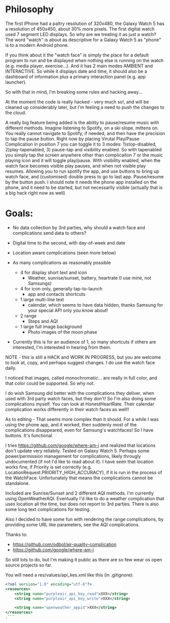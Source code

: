 # Philosophy

The first IPhone had a paltry resolution of 320x480, the Galaxy Watch 5 has a resolution of 450x450,
about 30% more pixels. The first digital watch used 7 segment LED displays. So why are we treating
it as just a watch? The word "watch" is about as descriptive for a Galaxy Watch 5 as "phone" is to a
modern Android phone.

If you think about it the "watch face" is simply the place for a default program to run and be
displayed when nothing else is running on the watch (e.g. media player, exercise...). And it has 2
main modes AMBIENT and INTERACTIVE. So while it displays date and time, it should also be a
dashboard of information plus a primary interaction panel (e.g. app launcher).

So with that in mind, I'm breaking some rules and hacking away...

At the moment the code is really hacked - very much so!, and will be cleaned up considerably later,
but I'm feeling a need to push the changes to the cloud.

A really big feature being added is the ability to pause/resume music with different methods.
Imagine listening to Spotify, on a ski slope, mittens on. You really cannot navigate to Spotify, if
needed, and then have the precision to tap the pause button. Right now by placing Virutal Play/Pause
Complication in position 7 you can toggle it to 3 modes: 1)stop-disabled, 2)play-tapenabled, 3)
pause-tap and visibility enabled. So with tapenabled you simply tap the screen anywhere other than
complicaiton 7 or the music playing icon and it will toggle play/pause. With visibility enabled,
when the watch face becomes visible play pauses, and when not visible play resumes. Allowing you to
run spotify the app, and use buttons to bring up watch face, and (customised) double press to go to
last app. Pause/resume by the button push. I should note it needs the phone app installed on the
phone, and it need to be started, but not necessarlly visible
(actually that is a big hack right now as well)

# Goals:

* No data collection by 3rd parties, why should a watch face and complications send data to others?
* Digital time to the second, with day-of-week and date
* Location aware complications (seen more below)
* As many complications as reasonably possible
  * 4 for display short text and icon
    * Weather, sunrise/sunset, battery, heartrate (I use mine, not Samsungs)
  * 4 for icon only, generally tap-to-launch
    * app and contacts shortcuts
  * 1 large multi-line text
    * calendar, which seems to have data hidden, thanks Samsung for your special API only you know
      about!
  * 2 range
    * Steps and AQI
  * 1 large full image background
    * Photo images of the moon phase

* Currently this is for an audience of 1, so many shortcuts if others are interested, I'm interested
  in hearing from them.

NOTE - this is still a HACK and WORK IN PROGRESS, but you are welcome to look at, copy, and perhaps
suggest changes. I do use the watch face daily.

I noticed that images, called monochromatic... are really in full color, and that color could be
supported. So why not.

I do wish Samsung did better with the complications they deliver, when used with 3rd party watch
faces, but they don't! So I'm also doing some complications myself. You can look at HonestHeartRate.
Their calendar complication works differently in their watch faces as well!!

As to editing - That seems more complex than it should. For a while I was using the phone app, and
it worked, then suddenly most of the complications disappeared, even for Samsung's watchfaces! So I
have buttons. It's functional

I tries https://github.com/google/where-am-i and realized that locations don't update very
reliabily. Tested on Galaxy Watch 5. Perhaps some power/permission management for complications,
likely througly undocumented (if not I'd like to read about it). I have seen that location works
fine, if Priority is set correctly (e.g. LocationRequest.PRIORITY_HIGH_ACCURACY), if it is run in
the process of the WatchFace. Unfortunately that means the complications cannot be standalone.

Included are Sunrise/Sunset and 2 different AQI methods. I'm currently using OpenWeatherAQI.
Eventually I'd like to do a weather complication that uses location all the time, but does not
report to 3rd parties. There is also some long text complications for testing.

Also I decided to have some fun with rendering the range complications, by providing some URL like
parameters, see the AQI complications.

Thanks to:

* https://github.com/odbol/air-quality-complication
* https://github.com/google/where-am-i

So still lots to do, but I'm making it public as there are so few wear os open source projects so
far.

You will need a res/values/api_kes.xml like this (in .gitignore):

```xml
<?xml version="1.0" encoding="utf-8"?>
<resources>
    <string name="purpleair_api_key_read">XXX</string>
    <string name="purpleair_api_key_write">XXX</string>

    <string name="openweather_appid">XXX</string>
</resources>
.```
